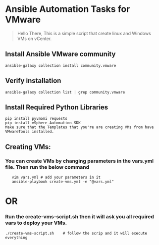 # Ansible Automation Tasks for VMware
> Hello There, This is a simple script that create linux and Windows VMs on vCenter.

## Install Ansible VMware community
   ```
   ansible-galaxy collection install community.vmware
   ```
## Verify installation
   ```
   ansible-galaxy collection list | grep community.vmware
   ```
## Install Required Python Libraries
   ```
   pip install pyvmomi requests
   pip install vSphere-Automation-SDK
   Make sure that the Templates that you're are creating VMs from have VMwareTools installed.
```
## Creating VMs:
 ### You can create VMs by changing parameters in the vars.yml file. Then run the below command
```
   vim vars.yml # add your parameters in it  
   ansible-playbook create-vms.yml -e "@vars.yml"
```
#                  OR 
 ###  Run the create-vms-script.sh then it will ask you all required vars to deploy your VMs.
```
./create-vms-script.sh    # follow the scrip and it will execute everything
```

  
